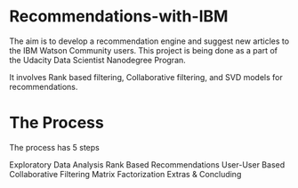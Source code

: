 # Recommendations-with-IBM


The aim is to develop a recommendation engine and suggest new articles to the IBM Watson Community users. This project is being done as a part of the Udacity Data Scientist Nanodegree Progran.

It involves Rank based filtering, Collaborative filtering, and SVD models for recommendations.


# The Process

The process has 5 steps

Exploratory Data Analysis
Rank Based Recommendations
User-User Based Collaborative Filtering
Matrix Factorization
Extras & Concluding
